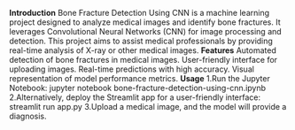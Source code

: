 **Introduction**
Bone Fracture Detection Using CNN is a machine learning project designed to analyze medical images and identify bone fractures. It leverages Convolutional Neural Networks (CNN) for image processing and detection. This project aims to assist medical professionals by providing real-time analysis of X-ray or other medical images.
**Features**
Automated detection of bone fractures in medical images.
User-friendly interface for uploading images.
Real-time predictions with high accuracy.
Visual representation of model performance metrics.
**Usage**
1.Run the Jupyter Notebook:
jupyter notebook bone-fracture-detection-using-cnn.ipynb
2.Alternatively, deploy the Streamlit app for a user-friendly interface:
streamlit run app.py
3.Upload a medical image, and the model will provide a diagnosis.
